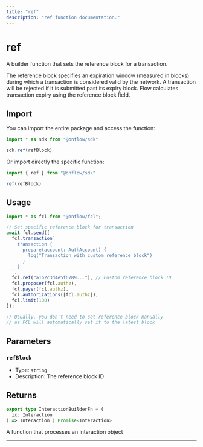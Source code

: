 ```yaml
---
title: "ref"
description: "ref function documentation."
---
```


<!-- THIS DOCUMENT IS AUTO-GENERATED FROM [onflow/sdk/src/build/build-ref.ts](https://github.com/onflow/fcl-js/tree/master/packages/sdk/src/build/build-ref.ts). DO NOT EDIT MANUALLY -->

# ref

A builder function that sets the reference block for a transaction.

The reference block specifies an expiration window (measured in blocks) during which a transaction is considered valid by the network.
A transaction will be rejected if it is submitted past its expiry block. Flow calculates transaction expiry using the reference block field.

## Import

You can import the entire package and access the function:

```typescript
import * as sdk from "@onflow/sdk"

sdk.ref(refBlock)
```

Or import directly the specific function:

```typescript
import { ref } from "@onflow/sdk"

ref(refBlock)
```

## Usage

```typescript
import * as fcl from "@onflow/fcl";

// Set specific reference block for transaction
await fcl.send([
  fcl.transaction`
    transaction {
      prepare(account: AuthAccount) {
        log("Transaction with custom reference block")
      }
    }
  `,
  fcl.ref("a1b2c3d4e5f6789..."), // Custom reference block ID
  fcl.proposer(fcl.authz),
  fcl.payer(fcl.authz),
  fcl.authorizations([fcl.authz]),
  fcl.limit(100)
]);

// Usually, you don't need to set reference block manually
// as FCL will automatically set it to the latest block
```

## Parameters

### `refBlock` 


- Type: `string`
- Description: The reference block ID


## Returns

```typescript
export type InteractionBuilderFn = (
  ix: Interaction
) => Interaction | Promise<Interaction>
```


A function that processes an interaction object

---